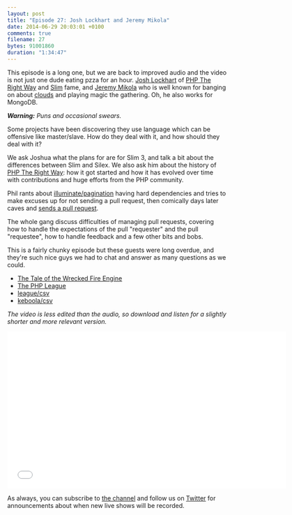 ```yaml
---
layout: post
title: "Episode 27: Josh Lockhart and Jeremy Mikola"
date: 2014-06-29 20:03:01 +0100
comments: true
filename: 27
bytes: 91001860
duration: "1:34:47"
---
```


This episode is a long one, but we are back to improved audio and the video is not just one dude eating pzza for an hour. [Josh Lockhart] of [PHP The Right Way] and [Slim] fame, and [Jeremy Mikola] who is well known for banging on about [clouds] and playing magic the gathering. Oh, he also works for MongoDB.

_**Warning:** Puns and occasional swears._

Some projects have been discovering they use language which can be offensive like master/slave. How do they deal with it, and how should they deal with it?

We ask Joshua what the plans for are for Slim 3, and talk a bit about the differences between Slim and Silex. We also ask him about the history of [PHP The Right Way]: how it got started and how it has evolved over time with contributions and huge efforts from the PHP community.

Phil rants about [illuminate/pagination] having hard dependencies and tries to make excuses up for not sending a pull request, then comically days later caves and [sends a pull request].

The whole gang discuss difficulties of managing pull requests, covering how to handle the expectations of the pull "requester" and the pull "requestee", how to handle feedback and a few other bits and bobs.

This is a fairly chunky episode but these guests were long overdue, and they're such nice guys we had to chat and answer as many questions as we could. 

* [The Tale of the Wrecked Fire Engine](http://blog.ircmaxell.com/2014/05/the-tale-of-wrecked-fire-engine.html)
* [The PHP League](http://thephpleague.com)
* [league/csv](http://csv.thephpleague.com)
* [keboola/csv](https://packagist.org/packages/keboola/csv)

[Josh Lockhart]: http://twitter.com/codeguy
[PHP The Right Way]: http://phptherightway.com
[Slim]: http://www.slimframework.com/
[Jeremy Mikola]: http://twitter.com/jmikola
[clouds]: http://vimeo.com/89325708
[illuminate/pagination]: https://github.com/illuminate/pagination
[sends a pull request]: https://github.com/laravel/framework/pull/4582

_The video is less edited than the audio, so download and listen for a slightly shorter and more relevant version._

<iframe width="640" height="360" src="//www.youtube.com/embed/fRcA7Ui9ZpA" frameborder="0" allowfullscreen></iframe>

As always, you can subscribe to [the channel](https://www.youtube.com/channel/UCepVwe7RrxE7Zv3kytUfcKw) and follow us on [Twitter](https://twitter.com/phptownhall) for announcements about when new live shows will be recorded.
